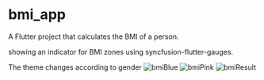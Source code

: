 # bmi_app

A Flutter project that calculates the BMI of a person.

showing an indicator for BMI zones using
syncfusion-flutter-gauges.

The theme changes according to gender
![bmiBlue](https://user-images.githubusercontent.com/107572274/182674625-a75a73c2-03f2-4c63-abdf-bcd9f811e89e.PNG)
![bmiPink](https://user-images.githubusercontent.com/107572274/182674652-dd9016be-bbb8-4c18-ad78-d3c7cd5bdbd6.PNG)
![bmiResult](https://user-images.githubusercontent.com/107572274/182674673-05125459-06ba-44e6-879b-b0052ba82085.PNG)
